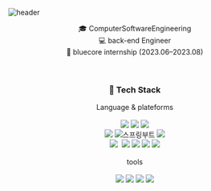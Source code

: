 ![header](https://capsule-render.vercel.app/api?type=waving&color=f3f39e&height=300&section=header&text=SeoHa%20GitHub&desc=Good%20to%20see%20you%20🙌&fontSize=60&descSize=20&fontColor=042904)

<!--
**standha/standha** is a ✨ _special_ ✨ repository because its `README.md` (this file) appears on your GitHub profile.

Here are some ideas to get you started:

- 🔭 I’m currently working on ...
- 🌱 I’m currently learning ...
- 👯 I’m looking to collaborate on ...
- 🤔 I’m looking for help with ...
- 💬 Ask me about ...
- 📫 How to reach me: ...
- 😄 Pronouns: ...
- ⚡ Fun fact: ...
-->


<div align="center">
🎓 ComputerSoftwareEngineering<br>
💻 back-end Engineer<br>
👥 bluecore internship (2023.06–2023.08)
<!--📚 Shinhan DS 5기 (2025.04.01-2025.10.01)-->
</div>
<br>
<br>

<h3 align = "center">🧱 Tech Stack</h3>
<div align="center">
Language & plateforms
  <br>
  <br>
<!--자바-->
<img src="https://img.shields.io/badge/JAVA-007396?style=flat-square&logo=java&logoColor=white"/>
<!--c-->
<img src="https://img.shields.io/badge/c-A8B9CC?style=flat-square&logo=c&logoColor=white"/>
<!--파이썬-->
<img src="https://img.shields.io/badge/python-3776AB?style=flat-square&logo=python&logoColor=white"/>
  <br>
<!--자바스크립트-->
<img src="https://img.shields.io/badge/JavaScript-F7DF1E?style=flat-square&logo=JavaScript&logoColor=white"/>
<!--html5-->
<img src="https://img.shields.io/badge/html5-E34F26?style=flat-square&logo=html5&logoColor=white"/>스프링부트
<!--css3-->
<img src="https://img.shields.io/badge/css3-1572B6?style=flat-square&logo=css3&logoColor=white"/>
<br>
<!--오라클-->
<img src="https://img.shields.io/badge/Oracle-F80000?style=for-the-badge&logo=Oracle&logoColor=white">&nbsp
<!--mysql-->
<img src="https://img.shields.io/badge/MySQL-4479A1?style=flat-square&logo=MySQL&logoColor=white"/>
<!--스프링-->
<img src="https://img.shields.io/badge/spring-6DB33F?style=flat-square&logo=spring&logoColor=white"/>
  <!--스프링부트-->
<img src="https://img.shields.io/badge/springboot-6DB33F?style=for-thebadge&logo=springboot&logoColor=white"/>
  <!--velog-->
<img src="https://img.shields.io/badge/velog-20C997?style=flat-square&logo=velog&logoColor=white"/>
</div>
<br>
  <div align="center">
tools
    <br>
    <br>
    <!--인텔리제이-->
<img src="https://img.shields.io/badge/intellijidea-000000?style=flat-square&logo=intellijidea&logoColor=white"/>
    <!--이클립스-->
<img src="https://img.shields.io/badge/eclipseide-2C2255?style=flat-square&logo=eclipseide&logoColor=white"/>
    <!--vscode->
<img src="https://img.shields.io/badge/eclipseide-2C2255?style=flat-square&logo=eclipseide&logoColor=white"/>
    <!--깃-->
<img src="https://img.shields.io/badge/git-F05032?style=flat-square&logo=gitt&logoColor=white"/>
    <!--apachetomcat-->
<img src="https://img.shields.io/badge/apachetomcat-F8DC75?style=flat-square&logo=apachetomcat&logoColor=white"/>
   </div>
   <br>
  
